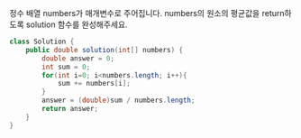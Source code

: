 정수 배열 numbers가 매개변수로 주어집니다. numbers의 원소의 평균값을 return하도록 solution 함수를 완성해주세요.


```java
class Solution {
    public double solution(int[] numbers) {
        double answer = 0;
        int sum = 0;
        for(int i=0; i<numbers.length; i++){
            sum += numbers[i];
        }
        answer = (double)sum / numbers.length;
        return answer;
    }
}
```
